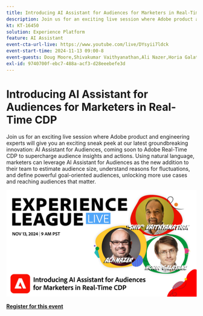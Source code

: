 ```yaml
---
title: Introducing AI Assistant for Audiences for Marketers in Real-Time CDP
description: Join us for an exciting live session where Adobe product and engineering experts will give you an exciting sneak peek at our latest groundbreaking innovation - AI Assistant for Audiences, coming soon to Adobe Real-Time CDP to supercharge audience insights and actions.
kt: KT-16450
solution: Experience Platform
feature: AI Assistant
event-cta-url-live: https://www.youtube.com/live/DYsyii7ldck
event-start-time: 2024-11-13 09:00-8
event-guests: Doug Moore,Shivakumar Vaithyanathan,Ali Nazer,Horia Galatanu
exl-id: 9740700f-ebc7-488a-acf3-d28eeebefe3d
---
```

# Introducing AI Assistant for Audiences for Marketers in Real-Time CDP

Join us for an exciting live session where Adobe product and engineering experts will give you an exciting sneak peek at our latest groundbreaking innovation: AI Assistant for Audiences, coming soon to Adobe Real-Time CDP to supercharge audience insights and actions. Using natural language, marketers can leverage AI Assistant for Audiences as the new addition to their team to estimate audience size, understand reasons for fluctuations, and define powerful goal-oriented audiences, unlocking more use cases and reaching audiences that matter. 

[![ExL LIVE Nov 13 2024](assets/WebBanner_nov13_2024.jpg)](https://engage.adobe.com/ExpLeagueLive-241113.html)

[**Register for this event**](https://engage.adobe.com/ExpLeagueLive-241113.html)
